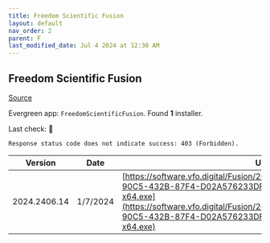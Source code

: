 ```yaml
---
title: Freedom Scientific Fusion
layout: default
nav_order: 2
parent: F
last_modified_date: Jul 4 2024 at 12:30 AM
---
```


## Freedom Scientific Fusion

[Source](https://www.freedomscientific.com/products/software/fusion/)

Evergreen app: `FreedomScientificFusion`. Found **1** installer.

Last check: 🔴
```
Response status code does not indicate success: 403 (Forbidden).
```

| Version      | Date     | URI                                                                                                                                                                                                                                                                  |
| ------------ | -------- | -------------------------------------------------------------------------------------------------------------------------------------------------------------------------------------------------------------------------------------------------------------------- |
| 2024.2406.14 | 1/7/2024 | [https://software.vfo.digital/Fusion/2024/2024.2406.14.400/17FE244F-90C5-432B-87F4-D02A576233DF/F2024.2406.14.400-Offline-x64.exe](https://software.vfo.digital/Fusion/2024/2024.2406.14.400/17FE244F-90C5-432B-87F4-D02A576233DF/F2024.2406.14.400-Offline-x64.exe) |
